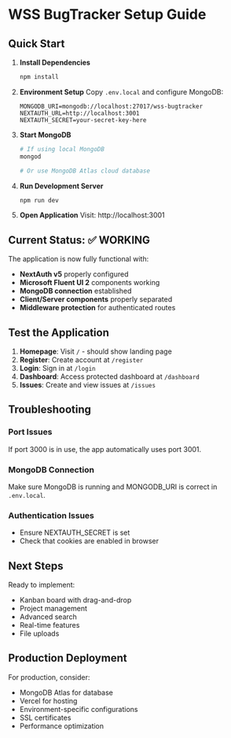 # WSS BugTracker Setup Guide

## Quick Start

1. **Install Dependencies**
   ```bash
   npm install
   ```

2. **Environment Setup**
   Copy `.env.local` and configure MongoDB:
   ```env
   MONGODB_URI=mongodb://localhost:27017/wss-bugtracker
   NEXTAUTH_URL=http://localhost:3001
   NEXTAUTH_SECRET=your-secret-key-here
   ```

3. **Start MongoDB**
   ```bash
   # If using local MongoDB
   mongod
   
   # Or use MongoDB Atlas cloud database
   ```

4. **Run Development Server**
   ```bash
   npm run dev
   ```

5. **Open Application**
   Visit: http://localhost:3001

## Current Status: ✅ WORKING

The application is now fully functional with:

- **NextAuth v5** properly configured
- **Microsoft Fluent UI 2** components working
- **MongoDB connection** established
- **Client/Server components** properly separated
- **Middleware protection** for authenticated routes

## Test the Application

1. **Homepage**: Visit `/` - should show landing page
2. **Register**: Create account at `/register`  
3. **Login**: Sign in at `/login`
4. **Dashboard**: Access protected dashboard at `/dashboard`
5. **Issues**: Create and view issues at `/issues`

## Troubleshooting

### Port Issues
If port 3000 is in use, the app automatically uses port 3001.

### MongoDB Connection
Make sure MongoDB is running and MONGODB_URI is correct in `.env.local`.

### Authentication Issues
- Ensure NEXTAUTH_SECRET is set
- Check that cookies are enabled in browser

## Next Steps

Ready to implement:
- Kanban board with drag-and-drop
- Project management
- Advanced search
- Real-time features
- File uploads

## Production Deployment

For production, consider:
- MongoDB Atlas for database
- Vercel for hosting
- Environment-specific configurations
- SSL certificates
- Performance optimization